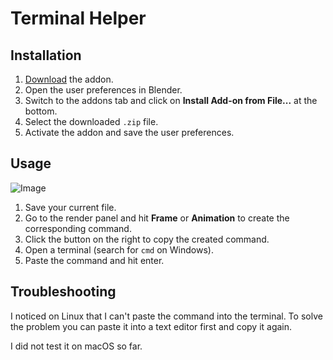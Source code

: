 # Terminal Helper

## Installation

1. [Download](https://github.com/JacquesLucke/terminal_helper/archive/master.zip) the addon.
2. Open the user preferences in Blender.
3. Switch to the addons tab and click on **Install Add-on from File...** at the bottom.
4. Select the downloaded `.zip` file.
5. Activate the addon and save the user preferences.

## Usage

![Image](https://i.imgur.com/GJgQtOG.png)

1. Save your current file.
2. Go to the render panel and hit **Frame** or **Animation** to create the corresponding command.
3. Click the button on the right to copy the created command.
4. Open a terminal (search for `cmd` on Windows).
5. Paste the command and hit enter.

## Troubleshooting

I noticed on Linux that I can't paste the command into the terminal. To solve the problem you can paste it into a text editor first and copy it again.

I did not test it on macOS so far. 
